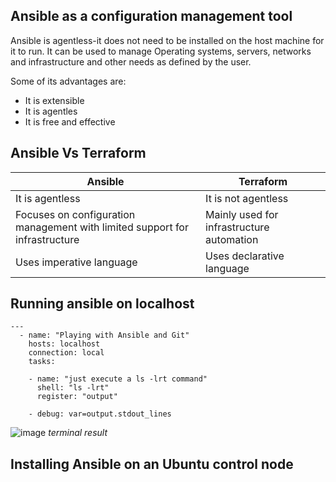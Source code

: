 ## Ansible as a configuration management tool
Ansible is agentless-it does not need to be installed on the host machine for it to run. It can be used to manage Operating systems, servers, networks and infrastructure and other needs as defined by the user.

Some of its advantages are:
-   It is extensible
-   It is agentles
-   It is free and effective

## Ansible Vs Terraform
| Ansible | Terraform |
| ----------- | ----------- |
| It is agentless | It is not agentless |
| Focuses on configuration management with limited support for infrastructure | Mainly used for infrastructure automation |
Uses imperative language | Uses declarative language 

## Running ansible on localhost
```
---
  - name: "Playing with Ansible and Git"
    hosts: localhost
    connection: local 
    tasks:

    - name: "just execute a ls -lrt command"
      shell: "ls -lrt"
      register: "output"

    - debug: var=output.stdout_lines
```

![image](https://user-images.githubusercontent.com/49791498/130294325-30daf8f1-5dc9-4f60-91b3-dc780d2ab5d3.png)
*terminal result*

## Installing Ansible on an Ubuntu control node
